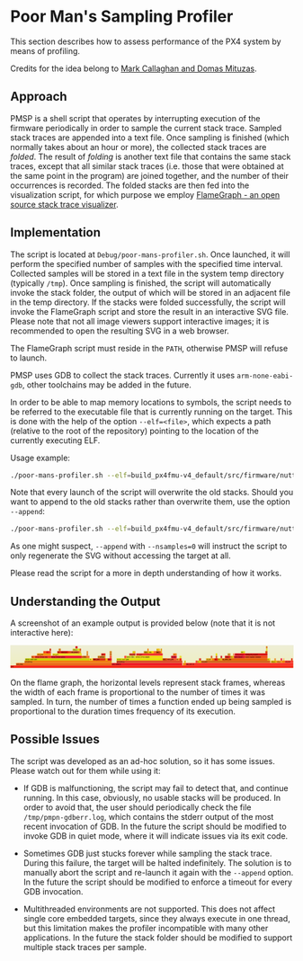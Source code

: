 # Poor Man's Sampling Profiler

This section describes how to assess performance of the PX4 system by means of profiling.

Credits for the idea belong to
[Mark Callaghan and Domas Mituzas](https://dom.as/2009/02/15/poor-mans-contention-profiling/).

## Approach

PMSP is a shell script that operates by interrupting execution of the firmware periodically in order
to sample the current stack trace.
Sampled stack traces are appended into a text file.
Once sampling is finished (which normally takes about an hour or more),
the collected stack traces are *folded*.
The result of *folding* is another text file that contains the same stack traces,
except that all similar stack traces (i.e. those that were obtained at the same point in the program)
are joined together, and the number of their occurrences is recorded.
The folded stacks are then fed into the visualization script,
for which purpose we employ
[FlameGraph - an open source stack trace visualizer](http://www.brendangregg.com/flamegraphs.html).

## Implementation

The script is located at `Debug/poor-mans-profiler.sh`.
Once launched, it will perform the specified number of samples with the specified time interval.
Collected samples will be stored in a text file in the system temp directory (typically `/tmp`).
Once sampling is finished, the script will automatically invoke the stack folder,
the output of which will be stored in an adjacent file in the temp directory.
If the stacks were folded successfully, the script will invoke the FlameGraph script and
store the result in an interactive SVG file.
Please note that not all image viewers support interactive images;
it is recommended to open the resulting SVG in a web browser.

The FlameGraph script must reside in the `PATH`, otherwise PMSP will refuse to launch.

PMSP uses GDB to collect the stack traces.
Currently it uses `arm-none-eabi-gdb`, other toolchains may be added in the future.

In order to be able to map memory locations to symbols, the script needs to be referred to the
executable file that is currently running on the target.
This is done with the help of the option `--elf=<file>`,
which expects a path (relative to the root of the repository)
pointing to the location of the currently executing ELF.

Usage example:

```bash
./poor-mans-profiler.sh --elf=build_px4fmu-v4_default/src/firmware/nuttx/firmware_nuttx --nsamples=30000
```

Note that every launch of the script will overwrite the old stacks. Should you want to append to the old stacks rather than overwrite them, use the option `--append`:

```bash
./poor-mans-profiler.sh --elf=build_px4fmu-v4_default/src/firmware/nuttx/firmware_nuttx --nsamples=30000 --append
```

As one might suspect, `--append` with `--nsamples=0` will instruct the script to only
regenerate the SVG without accessing the target at all.

Please read the script for a more in depth understanding of how it works.

## Understanding the Output

A screenshot of an example output is provided below (note that it is not interactive here):

![FlameGraph Example](../images/flamegraph-example.png)

On the flame graph, the horizontal levels represent stack frames,
whereas the width of each frame is proportional to the number of times it was sampled.
In turn, the number of times a function ended up being sampled is proportional
to the duration times frequency of its execution.

## Possible Issues

The script was developed as an ad-hoc solution, so it has some issues.
Please watch out for them while using it:

* If GDB is malfunctioning, the script may fail to detect that, and continue running.
In this case, obviously, no usable stacks will be produced.
In order to avoid that, the user should periodically check the file `/tmp/pmpn-gdberr.log`,
which contains the stderr output of the most recent invocation of GDB.
In the future the script should be modified to invoke GDB in quiet mode, where it will indicate
issues via its exit code.

* Sometimes GDB just stucks forever while sampling the stack trace.
During this failure, the target will be halted indefinitely.
The solution is to manually abort the script and re-launch it again with the `--append` option.
In the future the script should be modified to enforce a timeout for every GDB invocation.

* Multithreaded environments are not supported.
This does not affect single core embedded targets, since they always execute in one thread,
but this limitation makes the profiler incompatible with many other applications.
In the future the stack folder should be modified to support multiple stack traces per sample.

